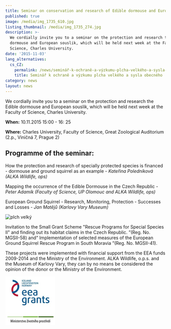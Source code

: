 ```yaml
---
title: Seminar on conservation and research of Edible dormouse and European souslik
published: true
image: /media/img_1735_610.jpg
listing_thumbnail: /media/img_1735_274.jpg
description: >-
  We cordially invite you to a seminar on the protection and research the Edible
  dormouse and European souslik, which will be held next week at the Faculty of
  Science, Charles University.
date: '2015-11-03'
lang_alternatives:
  cs_CZ:
    permalink: /news/seminář-k-ochraně-a-výzkumu-plcha-velkého-a-sysla-obecného
    title: Seminář k ochraně a výzkumu plcha velkého a sysla obecného
category: news
layout: news
---
```

We cordially invite you to a seminar on the protection and research the Edible dormouse and European souslik, which will be held next week at the Faculty of Science, Charles University.

**When:** 10.11.2015 15:00 - 16: 25

**Where:** Charles University, Faculty of Science, Great Zoological Auditorium (2.p., Viničná 7, Prague 2)

## **Programme of the seminar:** 

How the protection and research of specially protected species is financed - dormouse and ground squirrel as an example - _Kateřina Poledníková (ALKA Wildlife, ops)_

Mapping the occurrence of the Edible Dormouse in the Czech Republic - _Peter Adamík (Faculty of Science, UP Olomouc and ALKA Wildlife, ops)_

European Ground Squirrel - Research, Monitoring, Protection - Successes and Losses - _Jan Matějů (Karlovy Vary Museum)_

![plch velký](/media/plch-velký-f7318_610.jpg "plch velký")

Invitation to the Small Grant Scheme "Rescue Programs for Special Species II" and finding out its habitat claims in the Czech Republic. ”(Reg. No. MGSII-58) and“ Implementation of selected measures of the European Ground Squirrel Rescue Program in South Moravia ”(Reg. No. MGSII-41). 

These projects were implemented with financial support from the EEA funds 2009-2014 and the Ministry of the Environment. ALKA Wildlife, o.p.s. and the Museum of Karlovy Vary, they can by no means be considered the opinion of the donor or the Ministry of the Environment.

![](/media/loga_mgs_stojato_mm.jpg)
